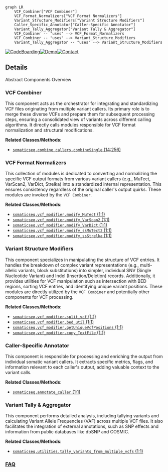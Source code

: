 ```mermaid
graph LR
    VCF_Combiner["VCF Combiner"]
    VCF_Format_Normalizers["VCF Format Normalizers"]
    Variant_Structure_Modifiers["Variant Structure Modifiers"]
    Caller_Specific_Annotator["Caller-Specific Annotator"]
    Variant_Tally_Aggregator["Variant Tally & Aggregator"]
    VCF_Combiner -- "uses" --> VCF_Format_Normalizers
    VCF_Combiner -- "uses" --> Variant_Structure_Modifiers
    Variant_Tally_Aggregator -- "uses" --> Variant_Structure_Modifiers
```

[![CodeBoarding](https://img.shields.io/badge/Generated%20by-CodeBoarding-9cf?style=flat-square)](https://github.com/CodeBoarding/GeneratedOnBoardings)[![Demo](https://img.shields.io/badge/Try%20our-Demo-blue?style=flat-square)](https://www.codeboarding.org/demo)[![Contact](https://img.shields.io/badge/Contact%20us%20-%20contact@codeboarding.org-lightgrey?style=flat-square)](mailto:contact@codeboarding.org)

## Details

Abstract Components Overview

### VCF Combiner
This component acts as the orchestrator for integrating and standardizing VCF files originating from multiple variant callers. Its primary role is to merge these diverse VCFs and prepare them for subsequent processing steps, ensuring a consolidated view of variants across different calling algorithms. It directly calls modules responsible for VCF format normalization and structural modifications.


**Related Classes/Methods**:

- <a href="https://github.com/bioinform/somaticseq/somaticseq/combine_callers.py#L14-L256" target="_blank" rel="noopener noreferrer">`somaticseq.combine_callers.combineSingle` (14:256)</a>


### VCF Format Normalizers
This collection of modules is dedicated to converting and normalizing the specific VCF output formats from various variant callers (e.g., MuTect, VarScan2, VarDict, Strelka) into a standardized internal representation. This ensures consistency regardless of the original caller's output quirks. These modules are invoked by the `VCF Combiner`.


**Related Classes/Methods**:

- <a href="https://github.com/bioinform/somaticseq/somaticseq/vcf_modifier/modify_MuTect.py#L1-L1" target="_blank" rel="noopener noreferrer">`somaticseq.vcf_modifier.modify_MuTect` (1:1)</a>
- <a href="https://github.com/bioinform/somaticseq/somaticseq/vcf_modifier/modify_VarScan2.py#L1-L1" target="_blank" rel="noopener noreferrer">`somaticseq.vcf_modifier.modify_VarScan2` (1:1)</a>
- <a href="https://github.com/bioinform/somaticseq/somaticseq/vcf_modifier/modify_VarDict.py#L1-L1" target="_blank" rel="noopener noreferrer">`somaticseq.vcf_modifier.modify_VarDict` (1:1)</a>
- <a href="https://github.com/bioinform/somaticseq/somaticseq/vcf_modifier/modify_ssMuTect2.py#L1-L1" target="_blank" rel="noopener noreferrer">`somaticseq.vcf_modifier.modify_ssMuTect2` (1:1)</a>
- <a href="https://github.com/bioinform/somaticseq/somaticseq/vcf_modifier/modify_ssStrelka.py#L1-L1" target="_blank" rel="noopener noreferrer">`somaticseq.vcf_modifier.modify_ssStrelka` (1:1)</a>


### Variant Structure Modifiers
This component specializes in manipulating the structure of VCF entries. It handles the breakdown of complex variant representations (e.g., multi-allelic variants, block substitutions) into simpler, individual SNV (Single Nucleotide Variant) and Indel (Insertion/Deletion) records. Additionally, it provides utilities for VCF manipulation such as intersection with BED regions, sorting VCF entries, and identifying unique variant positions. These modules are directly utilized by the `VCF Combiner` and potentially other components for VCF processing.


**Related Classes/Methods**:

- <a href="https://github.com/bioinform/somaticseq/somaticseq/vcf_modifier/split_vcf.py#L1-L1" target="_blank" rel="noopener noreferrer">`somaticseq.vcf_modifier.split_vcf` (1:1)</a>
- <a href="https://github.com/bioinform/somaticseq/somaticseq/vcf_modifier/bed_util.py#L1-L1" target="_blank" rel="noopener noreferrer">`somaticseq.vcf_modifier.bed_util` (1:1)</a>
- <a href="https://github.com/bioinform/somaticseq/somaticseq/vcf_modifier/getUniqueVcfPositions.py#L1-L1" target="_blank" rel="noopener noreferrer">`somaticseq.vcf_modifier.getUniqueVcfPositions` (1:1)</a>
- <a href="https://github.com/bioinform/somaticseq/somaticseq/vcf_modifier/copy_TextFile.py#L1-L1" target="_blank" rel="noopener noreferrer">`somaticseq.vcf_modifier.copy_TextFile` (1:1)</a>


### Caller-Specific Annotator
This component is responsible for processing and enriching the output from individual somatic variant callers. It extracts specific metrics, flags, and information relevant to each caller's output, adding valuable context to the variant calls.


**Related Classes/Methods**:

- <a href="https://github.com/bioinform/somaticseq/somaticseq/annotate_caller.py#L1-L1" target="_blank" rel="noopener noreferrer">`somaticseq.annotate_caller` (1:1)</a>


### Variant Tally & Aggregator
This component performs detailed analysis, including tallying variants and calculating Variant Allele Frequencies (VAF) across multiple VCF files. It also facilitates the integration of external annotations, such as SNP effects and information from public databases like dbSNP and COSMIC.


**Related Classes/Methods**:

- <a href="https://github.com/bioinform/somaticseq/somaticseq/utilities/tally_variants_from_multiple_vcfs.py#L1-L1" target="_blank" rel="noopener noreferrer">`somaticseq.utilities.tally_variants_from_multiple_vcfs` (1:1)</a>




### [FAQ](https://github.com/CodeBoarding/GeneratedOnBoardings/tree/main?tab=readme-ov-file#faq)